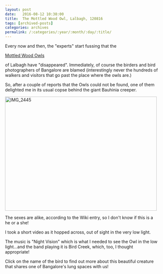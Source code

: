 ```yaml
---
layout: post
date:	2016-08-12 10:38:00
title:  The Mottled Wood Owl, Lalbagh, 120816
tags: [archived-posts]
categories: archives
permalink: /:categories/:year/:month/:day/:title/
---
```

Every now and then, the "experts" start fussing that the 

<a href="https://en.wikipedia.org/wiki/Mottled_wood_owl"> Mottled Wood Owls </a>

of Lalbagh have "disappeared". Immediately, of course the birders and bird photographers of Bangalore are blamed (interestingly never the hundreds of walkers and visitors that go past the place where the owls are.)

So, after a couple of reports that the Owls could not be found, one of them delighted me in its usual copse behind the giant Bauhinia creeper.


<a data-flickr-embed="true" href="https://www.flickr.com/photos/86494503@N00/28820577942/in/album-72157672330107695/" title="IMG_2445"><img src="https://c7.staticflickr.com/9/8596/28820577942_3db05efdfc.jpg" width="500" height="375" alt="IMG_2445"></a>

The sexes are alike, according to the Wiki entry, so I don't know if this is a he or a she!

I took a short video as it hopped across, out of sight in the very low light.

<lj-embed id="1417"/>

The music is "Night Vision" which is what I needed to see the Owl in the low light...and the band playing it is Bird Creek, which, too, I thought appropriate!

Click on the name of the bird to find out more about this beautiful creature that shares one of Bangalore's lung spaces with us!
